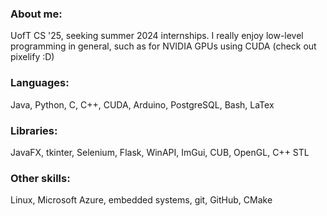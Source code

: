 ### About me:
UofT CS '25, seeking summer 2024 internships. I really enjoy low-level programming in general, such as for NVIDIA GPUs using CUDA (check out pixelify :D)
### Languages: 
Java, Python, C, C++, CUDA, Arduino, PostgreSQL, Bash, LaTex
### Libraries: 
JavaFX, tkinter, Selenium, Flask, WinAPI, ImGui, CUB, OpenGL, C++ STL
### Other skills: 
Linux, Microsoft Azure, embedded systems, git, GitHub, CMake

